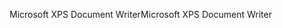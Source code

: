 <span data-ttu-id="2256e-101">Microsoft XPS Document Writer</span><span class="sxs-lookup"><span data-stu-id="2256e-101">Microsoft XPS Document Writer</span></span>